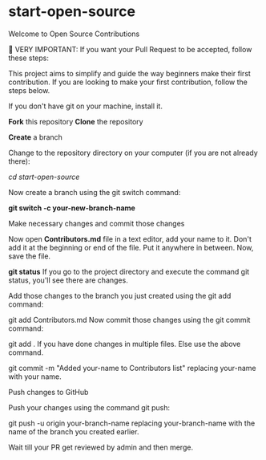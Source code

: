# start-open-source
Welcome to Open Source Contributions


🚨 VERY IMPORTANT: If you want your Pull Request to be accepted, follow these steps:

This project aims to simplify and guide the way beginners make their first contribution. If you are looking to make your first contribution, follow the steps below.

If you don't have git on your machine, install it.

**Fork** this repository
**Clone** the repository

**Create** a branch

Change to the repository directory on your computer (if you are not already there):

_cd start-open-source_

Now create a branch using the git switch command:

**git switch -c your-new-branch-name**

Make necessary changes and commit those changes

Now open **Contributors.md** file in a text editor, add your name to it. Don't add it at the beginning or end of the file. Put it anywhere in between. Now, save the file.

**git status**
If you go to the project directory and execute the command git status, you'll see there are changes.

Add those changes to the branch you just created using the git add command:

git add Contributors.md
Now commit those changes using the git commit command:

git add .
If you have done changes in multiple files. Else use the above command.

git commit -m "Added your-name to Contributors list"
replacing your-name with your name.

Push changes to GitHub

Push your changes using the command git push:

git push -u origin your-branch-name
replacing your-branch-name with the name of the branch you created earlier.


Wait till your PR get reviewed by admin and then merge.




